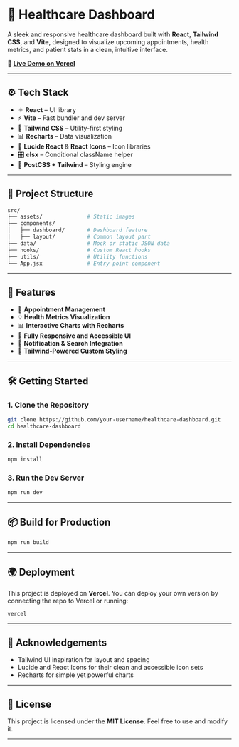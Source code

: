 # 🏥 Healthcare Dashboard

A sleek and responsive healthcare dashboard built with **React**, **Tailwind CSS**, and **Vite**, designed to visualize upcoming appointments, health metrics, and patient stats in a clean, intuitive interface.

🚀 **[Live Demo on Vercel](https://healthcare-dashboard-rose.vercel.app/)**

---

## ⚙️ Tech Stack

* ⚛️ **React** – UI library
* ⚡ **Vite** – Fast bundler and dev server
* 🎨 **Tailwind CSS** – Utility-first styling
* 📊 **Recharts** – Data visualization
* 🎯 **Lucide React** & **React Icons** – Icon libraries
* 🎛️ **clsx** – Conditional className helper
* 🧩 **PostCSS + Tailwind** – Styling engine

---

## 📁 Project Structure
```bash
src/
├── assets/              # Static images
├── components/
│   ├── dashboard/       # Dashboard feature
│   ├── layout/          # Common layout part
├── data/                # Mock or static JSON data
├── hooks/               # Custom React hooks
├── utils/               # Utility functions
└── App.jsx              # Entry point component

```

---

## 🧠 Features

* 📅 **Appointment Management**
* 💡 **Health Metrics Visualization**
* 📊 **Interactive Charts with Recharts**
* 🌈 **Fully Responsive and Accessible UI**
* 🔔 **Notification & Search Integration**
* 💅 **Tailwind-Powered Custom Styling**

---

## 🛠️ Getting Started

### 1. Clone the Repository

```bash
git clone https://github.com/your-username/healthcare-dashboard.git
cd healthcare-dashboard
```

### 2. Install Dependencies

```bash
npm install
```

### 3. Run the Dev Server

```bash
npm run dev
```

---

## 📦 Build for Production

```bash
npm run build
```

---

## 🌍 Deployment

This project is deployed on **Vercel**. You can deploy your own version by connecting the repo to Vercel or running:

```bash
vercel
```

---

## 🙌 Acknowledgements

* Tailwind UI inspiration for layout and spacing
* Lucide and React Icons for their clean and accessible icon sets
* Recharts for simple yet powerful charts

---

## 📜 License

This project is licensed under the **MIT License**. Feel free to use and modify it.

---
